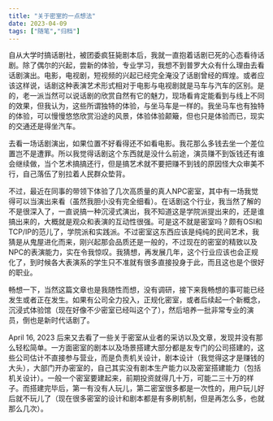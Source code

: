 ```yaml
---
title: "关于密室的一点想法"
date: 2023-04-09
tags: ["随笔","归档"]
---
```


自从大学时搞话剧社，被团委疯狂毙剧本后，我就一直抱着话剧已死的心态看待话剧。除了偶尔的兴起，尝新的体验，专业学习，我想不到普罗大众有什么理由去看话剧演出。电影，电视剧，短视频的兴起已经完全淹没了话剧曾经的辉煌。或者应该这样说，话剧这种表演艺术形式相对于电影与电视剧就是马车与汽车的区别。是的，老一派当然可以说话剧的欣赏自然有它的魅力，现场看肯定能看到与线上不同的效果，但我认为，这些所谓独特的体验，与坐马车是一样的。我坐马车也有独特的体验，可以慢慢悠悠欣赏沿途的风景，体验体验颠簸，但也只是体验而已，现实的交通还是得坐汽车。

去看一场话剧演出，如果位置不好看得还不如看电影。我花那么多钱去坐一个差位置岂不是遭罪。所以我觉得话剧这个东西就是没什么前途，演员赚不到饭钱还有谁会继续做，当个艺术搞搞还行，但是搞艺术就不要把赚不到钱的原因怪大众审美不行，自己落伍了别拉着人民群众垫背。

不过，最近在同事的带领下体验了几次高质量的真人NPC密室，其中有一场我觉得可以当演出来看（虽然我胆小没有完全细看）。在话剧这个行业，我当然了解的不是很深入了，一直说搞一种沉浸式演出，我不知道这是学院派提出来的，还是谁搞出来的，大概就是观众和表演的互动性很强。可是这不就是密室吗？颇有OSI和TCP/IP的范儿了，学院派和实践派。不过密室这东西应该是纯纯的民间艺术，我猜是从鬼屋进化而来，刚兴起那会品质还是一般的，不过现在的密室的精致以及NPC的表演能力，实在令我惊叹。我猜想，再发展几年，这个行业应该也会正规化了，到时候各大表演系的学生只不准就有很多直接投身于此，而且这也是个很好的职业。

畅想一下，当然这篇文章也是我随性而想，没有调研，接下来我畅想的事可能已经发生或者正在发生。如果有公司全力投入，正规化密室，或者后续起一个新概念，沉浸式体验馆（现在好像不少密室已经叫这个了），然后培养一批非常专业的演员，倒也是新时代话剧了。

April 16, 2023 后来又去看了一些关于密室从业者的采访以及文章，发现并没有那么轻松简单。一方面密室的剧本以及场景搭建大部分都是友专门的公司搭建的，这些公司估计不直接参与营业，而是负责机关设计，剧本设计（我觉得这才是赚钱的大头），大部门开办密室的，自己其实没有剧本生产能力以及密室搭建能力（包括机关设计）。一般一个密室要建起来，前期投资就得几十万，可能二三十万的样子。而搭建完毕后，第一有没有人玩儿，第二密室很多都是一次性的，用户玩儿好后就不玩儿了（现在很多密室的设计和剧本都是有多刷机制，但是再怎么多，也就那么几次）。
